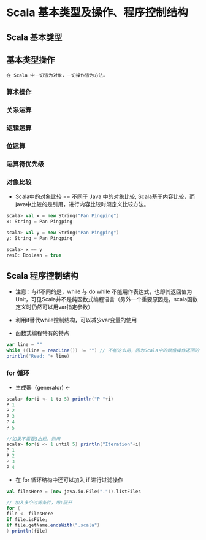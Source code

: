 # Scala 基本类型及操作、程序控制结构

## Scala 基本类型
	
## 基本类型操作
	在 Scala 中一切皆为对象，一切操作皆为方法。
	
### 算术操作

### 关系运算

### 逻辑运算

### 位运算

### 运算符优先级
	

### 对象比较
- Scala中的对象比较 == 不同于 Java 中的对象比较, Scala基于内容比较，而java中比较的是引用，进行内容比较时须定义比较方法。

```scala
scala> val x = new String("Pan Pingping")
x: String = Pan Pingping

scala> val y = new String("Pan Pingping")
y: String = Pan Pingping

scala> x == y
res0: Boolean = true
```

## Scala 程序控制结构

- 注意：与if不同的是，while 与 do while 不能用作表达式，也即其返回值为Unit，可见Scala并不是纯函数式编程语言（另外一个重要原因是，scala函数定义时仍然可以用var指定参数）

- 利用if替代while控制结构，可以减少var变量的使用

- 函数式编程特有的特点

```scala
var line = ""
while ((line = readLine()) != "") // 不能这么用，因为Scala中的赋值操作返回的值是Unit，而""是String类型，不能进行比较，这是函数式编程语言特有的特点
println("Read: "+ line)
```

### for 循环
- 生成器（generator)  <-

```scala
scala> for(i <- 1 to 5) println("P "+i)
P 1
P 2
P 3
P 4
P 5

//如果不需要5出现，则用
scala> for(i <- 1 until 5) println("Iteration"+i)
P 1
P 2
P 3
P 4
```

- 在 for 循环结构中还可以加入 if 进行过滤操作

```scala
val filesHere = (new java.io.File(".")).listFiles

// 加入多个过滤条件，用;隔开
for (
file <- filesHere
if file.isFile;
if file.getName.endsWith(".scala")
) println(file)
```